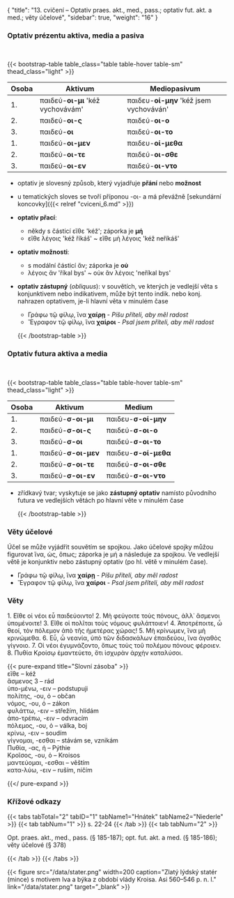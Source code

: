 {
"title": "13. cvičení – Optativ praes. akt., med., pass.; optativ fut. akt. a med.; věty účelové",
    "sidebar": true,
    "weight": "16"
}

### Optativ prézentu aktiva, media a pasiva

</br>

{{< bootstrap-table table_class="table table-hover table-sm" thead_class="light" >}}

| Osoba | Aktivum                           | Mediopasivum                            |
| ----- | --------------------------------- | --------------------------------------- |
| 1.    | παιδεύ-**οι-μι** 'kéž vychovávám' | παιδευ-**οί-μην** 'kéž jsem vychováván' |
| 2.    | παιδεύ-**οι-ς**                   | παιδεύ-**οι-ο**                         |
| 3.    | παιδεύ-**οι**                     | παιδεύ-**οι-το**                        |
| 1.    | παιδεύ-**οι-μεν**                 | παιδευ-**οί-μεθα**                      |
| 2.    | παιδεύ-**οι-τε**                  | παιδεύ-**οι-σθε**                       |
| 3.    | παιδεύ-**οι-εν**                  | παιδεύ-**οι-ντο**                       |

- optativ je slovesný způsob, který vyjadřuje **přání** nebo **možnost**

- u tematických sloves se tvoří příponou -οι- a má převážně [sekundární koncovky]({{< relref "cviceni_6.md" >}})

- **optativ přací**: 
  
  - někdy s částicí εἴθε 'kéž'; záporka je **μή**
  - εἴθε λέγοις 'kéž říkáš' ~ εἴθε μὴ λέγοις 'kéž neříkáš'

- **optativ možnosti**: 
  
  - s modální částicí ἄν; záporka je **οὐ**
  - λέγοις ἄν 'říkal bys' ~  οὐκ ἂν λέγοις 'neříkal bys'

- **optativ zástupný** (*obliquus*): v souvětích, ve kterých je vedlejší věta s konjunktivem nebo indikativem, může být tento indik. nebo konj. nahrazen optativem, je-li hlavní věta v minulém čase
  
  - Γράφω τῷ φίλῳ, ἵνα **χαίρῃ** - *Píšu příteli, aby měl radost*
  - Ἔγραφον τῷ φίλῳ, ἵνα **χαίροι** - *Psal jsem příteli, aby měl radost* 
  
  {{< /bootstrap-table >}}

### Optativ futura aktiva a media

</br>

{{< bootstrap-table table_class="table table-hover table-sm" thead_class="light" >}}

| Osoba | Aktivum             | Medium               |
| ----- | ------------------- | -------------------- |
| 1.    | παιδεύ-**σ-οι-μι**  | παιδευ-**σ-οί-μην**  |
| 2.    | παιδεύ-**σ-οι-ς**   | παιδεύ-**σ-οι-ο**    |
| 3.    | παιδεύ-**σ-οι**     | παιδεύ-**σ-οι-το**   |
| 1.    | παιδεύ-**σ-οι-μεν** | παιδευ-**σ-οί-μεθα** |
| 2.    | παιδεύ-**σ-οι-τε**  | παιδεύ-**σ-οι-σθε**  |
| 3.    | παιδεύ-**σ-οι-εν**  | παιδεύ-**σ-οι-ντο**  |

- zřídkavý tvar; vyskytuje se jako **zástupný optativ** namísto původního futura ve vedlejších větách po hlavní věte v minulém čase
  
  {{< /bootstrap-table >}}

### Věty účelové

Účel se může vyjádřit souvětím se spojkou. Jako účelové spojky můžou figurovat ἵνα, ὡς, ὅπως; záporka je μή a následuje za spojkou. Ve vedlejší větě je konjunktiv nebo zástupný optativ (po hl. větě v minulém čase).   

- Γράφω τῷ φίλῳ, ἵνα **χαίρῃ** - *Píšu příteli, aby měl radost*
- Ἔγραφον τῷ φίλῳ, ἵνα **χαίροι** - *Psal jsem příteli, aby měl radost* 

### Věty

1\. Εἴθε οἱ νέοι εὖ παιδεύοιντο! 2. Μὴ φεύγοιτε τοὺς πόνους, ἀλλ᾽ ἄσμενοι ὑπομένοιτε! 3. Εἴθε οἱ πολῖται τοὺς νόμους φυλάττοιεν! 4. Ἀποτρέποιτε, ὦ θεοί, τὸν πόλεμον ἀπὸ τῆς ἡμετέρας χώρας! 5. Μὴ κρίνωμεν, ἵνα μὴ κρινώμεθα. 6. Εὖ, ὦ νεανία, ὑπὸ τῶν διδασκάλων ἐπαιδεύου, ἵνα ἀγαθὸς γίγνοιο. 7. Οἱ νέοι ἐγυμνάζοντο, ὅπως τοὺς τοῦ πολέμου πόνους φέροιεν. 8. Πυθία Κροίσῳ ἐμαντεύετο, ὅτι ἰσχυρὰν
ἀρχὴν καταλύσοι.

{{< pure-expand title="Slovní zásoba" >}}      
εἴθε – kéž  
ἄσμενος 3 – rád  
ὑπο-μένω, -ειν – podstupuji   
πολίτης, -ου, ὁ – občan   
νόμος, -ου, ὁ – zákon  
φυλάττω, -ειν – střežím, hlídám   
ἀπο-τρέπω, -ειν – odvracím  
πόλεμος, -ου, ὁ – válka, boj   
κρίνω, -ειν – soudím  
γίγνομαι, -εσθαι – stávám se, vznikám   
Πυθία, -ας, ἡ – Pýthie   
Κροῖσος, -ου, ὁ – Kroisos   
μαντεύομαι, -εσθαι – věštím   
κατα-λύω, -ειν – ruším, ničím 

{{</ pure-expand >}}

### Křížové odkazy

{{< tabs tabTotal="2" tabID="1" tabName1="Hnátek" tabName2="Niederle" >}}
{{< tab tabNum="1" >}}
s. 22-24
{{< /tab >}}
{{< tab tabNum="2" >}}

Opt. praes. akt., med., pass. (§ 185-187); opt. fut. akt. a med. (§ 185-186); věty účelové (§ 378) 

{{< /tab >}}
{{< /tabs >}}

{{< figure src="/data/stater.png" width=200 caption="Zlatý lýdský statér (mince) s motivem lva a býka z období vlády Kroisa. Asi 560–546 p. n. l." link="/data/stater.png" target=”_blank” >}}